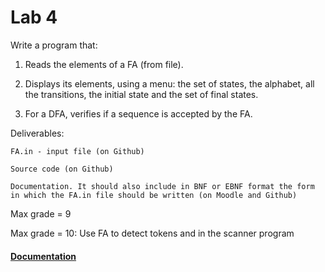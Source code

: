 # Lab 4

Write a program that:

1. Reads the elements of a FA (from file).

2. Displays its elements, using a menu: the set of states, the alphabet, all the transitions, the initial state and the set of final states.

3. For a DFA, verifies if a sequence is accepted by the FA.

Deliverables: 

    FA.in - input file (on Github)

    Source code (on Github)

    Documentation. It should also include in BNF or EBNF format the form in which the FA.in file should be written (on Moodle and Github)


Max grade = 9

Max grade = 10: Use FA to detect tokens <identifier> and <integer constant> in the scanner program

#### [Documentation](./DOC.md)